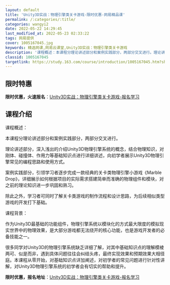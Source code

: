 ```yaml
---
layout: default
title: 'Unity3D实战：物理引擎类关卡游戏-限时优惠-网易精品课'
permalink: /:categories/:title/
categories: wangyi2
date: 2022-05-22 14:29:45
last_modified_at: 2022-05-23 02:33:22
tags: 网易提供
cover: 1005167045.jpg
keywords: 精选网课,网易云课堂,Unity3D实战：物理引擎类关卡游戏
description: '课程概述：本课程分理论讲述部分和案例实践部分，两部分交叉进行。理论讲述部分，深入浅出的介绍Unity3D物理引擎系统的概'
classid: 1005167045
targetlink: https://study.163.com/course/introduction/1005167045.htm?share=1&shareId=1025206652&utm_campaign=share&utm_medium=iphoneShare&utm_source=&utm_u=1025206652
---
```


## 限时特惠

**限时优惠，火速报名**：[Unity3D实战：物理引擎类关卡游戏-报名学习](https://study.163.com/course/introduction/1005167045.htm?share=1&shareId=1025206652&utm_campaign=share&utm_medium=iphoneShare&utm_source=&utm_u=1025206652)

## 课程介绍

课程概述：

本课程分理论讲述部分和案例实践部分，两部分交叉进行。

理论讲述部分，深入浅出的介绍Unity3D物理引擎系统的概念，结合物理知识，对刚体、碰撞体、作用力等基础知识点进行详细讲述，向初学者展示Unity3D物理引擎常见的编程思路和使用方式。

案例实践部分，引领学习者逐步完成一款经典的关卡类物理引擎小游戏《Marble Drop》，详细展示如何根据项目的实际需求搭建简单而准确的物理组件和模块，对之前的理论知识进一步巩固和熟习。

除此之外，学习者可同时了解关卡类游戏的制作流程和设计思路，为后续相似类型游戏的开发打下基础。



课程背景：

作为Unity3D最基础的功能组件，物理引擎系统以模块化的方式最大限度的模拟现实世界中的物理效果，是大部分游戏都无法绕开的核心功能，也是游戏开发者的必备技能之一。

很多同学对Unity3D的物理引擎系统缺乏详细了解，对其中基础知识点的理解模棱两可、似是而非，遇到具体问题往往会纠结头疼，最终实现效果和预期效果大相径庭。本课程从零开始，对基础知识点详加阐述，对初学者的常见问题进行针对性讲解，对Unity3D物理引擎系统的初学者会有切实的帮助和提升。

**限时优惠，报名地址**：[Unity3D实战：物理引擎类关卡游戏-报名学习](https://study.163.com/course/introduction/1005167045.htm?share=1&shareId=1025206652&utm_campaign=share&utm_medium=iphoneShare&utm_source=&utm_u=1025206652)

